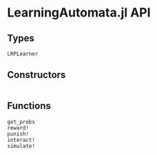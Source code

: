 # LearningAutomata.jl API

## Types

```@docs
LRPLearner
```

## Constructors

```@docs
```

## Functions

```@docs
get_probs
reward!
punish!
interact!
simulate!
```
